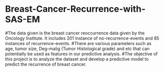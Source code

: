 # Breast-Cancer-Recurrence-with-SAS-EM
#The data given is the breast cancer reoccurrence data given by the Oncology Institute. It includes 201 instance of no-recurrence-events and 85 instances of recurrence-events. 
#There are various parameters such as age, tumor size, Deg-malig (Tumor Histological grade) and etc that can potentially be used as features in our predictive analysis. 
#The objective of this project is to analyze the dataset and develop a predictive model to predict the recurrence of breast cancer.
